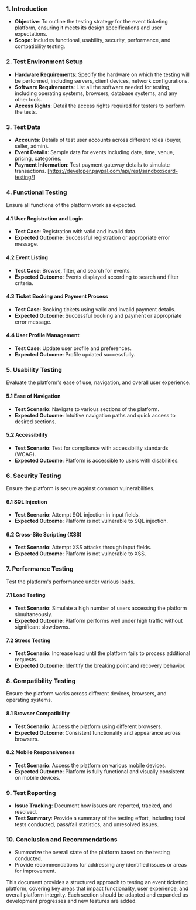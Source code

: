 ### 1. Introduction
- **Objective**: To outline the testing strategy for the event ticketing platform, ensuring it meets its design specifications and user expectations.
- **Scope**: Includes functional, usability, security, performance, and compatibility testing.

### 2. Test Environment Setup
- **Hardware Requirements**: Specify the hardware on which the testing will be performed, including servers, client devices, network configurations.
- **Software Requirements**: List all the software needed for testing, including operating systems, browsers, database systems, and any other tools.
- **Access Rights**: Detail the access rights required for testers to perform the tests.

### 3. Test Data
- **Accounts**: Details of test user accounts across different roles (buyer, seller, admin).
- **Event Details**: Sample data for events including date, time, venue, pricing, categories.
- **Payment Information**: Test payment gateway details to simulate transactions. [https://developer.paypal.com/api/rest/sandbox/card-testing/]

### 4. Functional Testing
Ensure all functions of the platform work as expected.

#### 4.1 User Registration and Login
- **Test Case**: Registration with valid and invalid data.
- **Expected Outcome**: Successful registration or appropriate error message.

#### 4.2 Event Listing
- **Test Case**: Browse, filter, and search for events.
- **Expected Outcome**: Events displayed according to search and filter criteria.

#### 4.3 Ticket Booking and Payment Process
- **Test Case**: Booking tickets using valid and invalid payment details.
- **Expected Outcome**: Successful booking and payment or appropriate error message.

#### 4.4 User Profile Management
- **Test Case**: Update user profile and preferences.
- **Expected Outcome**: Profile updated successfully.

### 5. Usability Testing
Evaluate the platform's ease of use, navigation, and overall user experience.

#### 5.1 Ease of Navigation
- **Test Scenario**: Navigate to various sections of the platform.
- **Expected Outcome**: Intuitive navigation paths and quick access to desired sections.

#### 5.2 Accessibility
- **Test Scenario**: Test for compliance with accessibility standards (WCAG).
- **Expected Outcome**: Platform is accessible to users with disabilities.

### 6. Security Testing
Ensure the platform is secure against common vulnerabilities.

#### 6.1 SQL Injection
- **Test Scenario**: Attempt SQL injection in input fields.
- **Expected Outcome**: Platform is not vulnerable to SQL injection.

#### 6.2 Cross-Site Scripting (XSS)
- **Test Scenario**: Attempt XSS attacks through input fields.
- **Expected Outcome**: Platform is not vulnerable to XSS.

### 7. Performance Testing
Test the platform's performance under various loads.

#### 7.1 Load Testing
- **Test Scenario**: Simulate a high number of users accessing the platform simultaneously.
- **Expected Outcome**: Platform performs well under high traffic without significant slowdowns.

#### 7.2 Stress Testing
- **Test Scenario**: Increase load until the platform fails to process additional requests.
- **Expected Outcome**: Identify the breaking point and recovery behavior.

### 8. Compatibility Testing
Ensure the platform works across different devices, browsers, and operating systems.

#### 8.1 Browser Compatibility
- **Test Scenario**: Access the platform using different browsers.
- **Expected Outcome**: Consistent functionality and appearance across browsers.

#### 8.2 Mobile Responsiveness
- **Test Scenario**: Access the platform on various mobile devices.
- **Expected Outcome**: Platform is fully functional and visually consistent on mobile devices.

### 9. Test Reporting
- **Issue Tracking**: Document how issues are reported, tracked, and resolved.
- **Test Summary**: Provide a summary of the testing effort, including total tests conducted, pass/fail statistics, and unresolved issues.

### 10. Conclusion and Recommendations
- Summarize the overall state of the platform based on the testing conducted.
- Provide recommendations for addressing any identified issues or areas for improvement.

This document provides a structured approach to testing an event ticketing platform, covering key areas that impact functionality, user experience, and overall platform integrity. Each section should be adapted and expanded as development progresses and new features are added.
